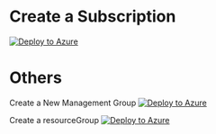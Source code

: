 # Create a Subscription

[![Deploy to Azure](https://aka.ms/deploytoazurebutton)](https://portal.azure.com/#create/Microsoft.Template/uri/https%3A%2F%2Fraw.githubusercontent.com%2Frohitcivi%2Fs4pfi00n3r%2Frefs%2Fheads%2Fmain%2Farm-templates%2Fsubscriptions%2Fazuredeploy.json)

# Others

Create a New Management Group
[![Deploy to Azure](https://aka.ms/deploytoazurebutton)](https://portal.azure.com/#create/Microsoft.Template/uri/https%3A%2F%2Fraw.githubusercontent.com%2Frohitcivi%2Fs4pfi00n3r%2Frefs%2Fheads%2Fmain%2Farm-templates%2Fmanagement-groups%2Fazuredeploy.json)



Create a resourceGroup
[![Deploy to Azure](https://aka.ms/deploytoazurebutton)](https://portal.azure.com/#create/Microsoft.Template/uri/https%3A%2F%2Fraw.githubusercontent.com%2Frohitcivi%2Fs4pfi00n3r%2Frefs%2Fheads%2Fmain%2Farm-templates%2Fresources-group%2Fazuredeploy.json)

